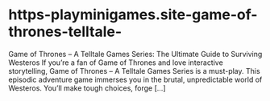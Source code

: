 # https-playminigames.site-game-of-thrones-telltale-
Game of Thrones – A Telltale Games Series: The Ultimate Guide to Surviving Westeros If you’re a fan of Game of Thrones and love interactive storytelling, Game of Thrones – A Telltale Games Series is a must-play. This episodic adventure game immerses you in the brutal, unpredictable world of Westeros. You’ll make tough choices, forge […]
